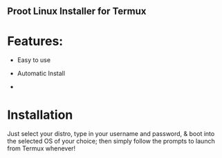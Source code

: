 ## Proot Linux Installer for Termux

# Features:

* Easy to use

* Automatic Install

* 

# Installation

Just select your distro,
type in your username and password,
& boot into the selected OS of your choice;
then simply follow the prompts to launch from Termux whenever!



